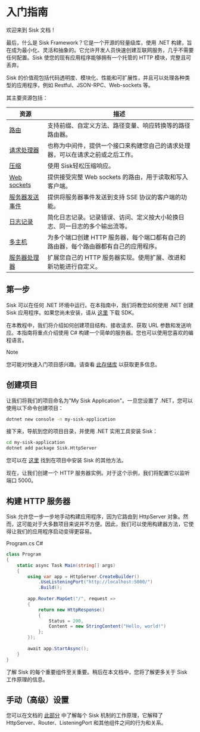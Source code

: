 # 入门指南

欢迎来到 Sisk 文档！

最后，什么是 Sisk Framework？它是一个开源的轻量级库，使用 .NET 构建，旨在成为最小化、灵活和抽象的。它允许开发人员快速创建互联网服务，几乎不需要任何配置。Sisk 使您的现有应用程序能够拥有一个托管的 HTTP 模块，完整且可丢弃。

Sisk 的价值观包括代码透明度、模块化、性能和可扩展性，并且可以处理各种类型的应用程序，例如 Restful、JSON-RPC、Web-sockets 等。

其主要资源包括：

| 资源 | 描述 |
| ------- | --------- |
| [路由](/docs/cn/fundamentals/routing) | 支持前缀、自定义方法、路径变量、响应转换等的路径路由器。 |
| [请求处理器](/docs/cn/fundamentals/request-handlers) | 也称为中间件，提供一个接口来构建您自己的请求处理器，可以在请求之前或之后工作。 |
| [压缩](/docs/cn/fundamentals/responses#gzip-deflate-and-brotli-compression) | 使用 Sisk轻松压缩响应。 |
| [Web sockets](/docs/cn/features/websockets) | 提供接受完整 Web sockets 的路由，用于读取和写入客户端。 |
| [服务器发送事件](/docs/cn/features/server-sent-events) | 提供将服务器事件发送到支持 SSE 协议的客户端的功能。 |
| [日志记录](/docs/cn/features/logging) | 简化日志记录。记录错误、访问、定义按大小轮换日志、同一日志的多个输出流等。 |
| [多主机](/docs/cn/advanced/multi-host-setup) | 为多个端口创建 HTTP 服务器，每个端口都有自己的路由器，每个路由器都有自己的应用程序。 |
| [服务器处理器](/docs/cn/advanced/http-server-handlers) | 扩展您自己的 HTTP 服务器实现。使用扩展、改进和新功能进行自定义。

## 第一步

Sisk 可以在任何 .NET 环境中运行。在本指南中，我们将教您如何使用 .NET 创建 Sisk 应用程序。如果您尚未安装，请从 [这里](https://dotnet.microsoft.com/en-us/download/dotnet/7.0) 下载 SDK。

在本教程中，我们将介绍如何创建项目结构、接收请求、获取 URL 参数和发送响应。本指南将重点介绍使用 C# 构建一个简单的服务器。您也可以使用您喜欢的编程语言。

> [!NOTE]
>您可能对快速入门项目感兴趣。请查看 [此存储库](https://github.com/sisk-http/quickstart) 以获取更多信息。

## 创建项目

让我们将我们的项目命名为"My Sisk Application"。一旦您设置了 .NET，您可以使用以下命令创建项目：

```bash
dotnet new console -n my-sisk-application
```

接下来，导航到您的项目目录，并使用 .NET 实用工具安装 Sisk：

```bash
cd my-sisk-application
dotnet add package Sisk.HttpServer
```

您可以在 [这里](https://www.nuget.org/packages/Sisk.HttpServer/) 找到在项目中安装 Sisk 的其他方法。

现在，让我们创建一个 HTTP 服务器实例。对于这个示例，我们将配置它以监听端口 5000。

## 构建 HTTP 服务器

Sisk 允许您一步一步地手动构建应用程序，因为它路由到 HttpServer 对象。然而，这可能对于大多数项目来说并不方便。因此，我们可以使用构建器方法，它使得让我们的应用程序启动变得更容易。

<div class="script-header">
    <span>
        Program.cs
    </span>
    <span>
        C#
    </span>
</div>

```csharp
class Program
{
    static async Task Main(string[] args)
    {
        using var app = HttpServer.CreateBuilder()
            .UseListeningPort("http://localhost:5000/")
            .Build();
        
        app.Router.MapGet("/", request =>
        {
            return new HttpResponse()
            {
                Status = 200,
                Content = new StringContent("Hello, world!")
            };
        });
        
        await app.StartAsync();
    }
}
```

了解 Sisk 的每个重要组件至关重要。稍后在本文档中，您将了解更多关于 Sisk 工作原理的信息。

## 手动（高级）设置

您可以在文档的 [此部分](/docs/cn/advanced/manual-setup) 中了解每个 Sisk 机制的工作原理，它解释了 HttpServer、Router、ListeningPort 和其他组件之间的行为和关系。